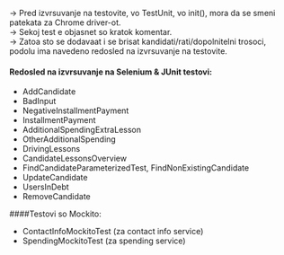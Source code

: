 -> Pred izvrsuvanje na testovite, vo TestUnit, vo init(), mora da se smeni patekata za Chrome driver-ot. <br />
-> Sekoj test e objasnet so kratok komentar. <br />
-> Zatoa sto se dodavaat i se brisat kandidati/rati/dopolnitelni trosoci, podolu ima navedeno redosled na izvrsuvanje na testovite.

#### Redosled na izvrsuvanje na Selenium & JUnit testovi:

- AddCandidate
- BadInput
- NegativeInstallmentPayment
- InstallmentPayment 
- AdditionalSpendingExtraLesson
- OtherAdditionalSpending
- DrivingLessons
- CandidateLessonsOverview
- FindCandidateParameterizedTest, FindNonExistingCandidate
- UpdateCandidate
- UsersInDebt
- RemoveCandidate


####Testovi so Mockito:

- ContactInfoMockitoTest (za contact info service)
- SpendingMockitoTest (za spending service)
 

